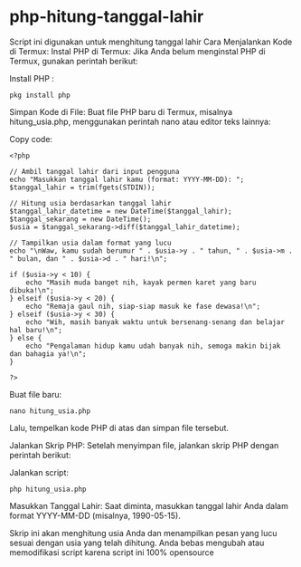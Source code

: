 # php-hitung-tanggal-lahir
Script ini digunakan untuk menghitung tanggal lahir
Cara Menjalankan Kode di Termux:
Instal PHP di Termux: Jika Anda belum menginstal PHP di Termux, gunakan perintah berikut:

Install PHP : 
```
pkg install php
```

Simpan Kode di File: Buat file PHP baru di Termux, misalnya hitung_usia.php, menggunakan perintah nano atau editor teks lainnya:

Copy code:
```
<?php

// Ambil tanggal lahir dari input pengguna
echo "Masukkan tanggal lahir kamu (format: YYYY-MM-DD): ";
$tanggal_lahir = trim(fgets(STDIN));

// Hitung usia berdasarkan tanggal lahir
$tanggal_lahir_datetime = new DateTime($tanggal_lahir);
$tanggal_sekarang = new DateTime();
$usia = $tanggal_sekarang->diff($tanggal_lahir_datetime);

// Tampilkan usia dalam format yang lucu
echo "\nWaw, kamu sudah berumur " . $usia->y . " tahun, " . $usia->m . " bulan, dan " . $usia->d . " hari!\n";

if ($usia->y < 10) {
    echo "Masih muda banget nih, kayak permen karet yang baru dibuka!\n";
} elseif ($usia->y < 20) {
    echo "Remaja gaul nih, siap-siap masuk ke fase dewasa!\n";
} elseif ($usia->y < 30) {
    echo "Wih, masih banyak waktu untuk bersenang-senang dan belajar hal baru!\n";
} else {
    echo "Pengalaman hidup kamu udah banyak nih, semoga makin bijak dan bahagia ya!\n";
}

?>
```

Buat file baru:
```
nano hitung_usia.php
```

Lalu, tempelkan kode PHP di atas dan simpan file tersebut.

Jalankan Skrip PHP: Setelah menyimpan file, jalankan skrip PHP dengan perintah berikut:

Jalankan script:

```
php hitung_usia.php
```

Masukkan Tanggal Lahir: Saat diminta, masukkan tanggal lahir Anda dalam format YYYY-MM-DD (misalnya, 1990-05-15).

Skrip ini akan menghitung usia Anda dan menampilkan pesan yang lucu sesuai dengan usia yang telah dihitung.
Anda bebas mengubah atau memodifikasi script karena script ini 100% opensource
